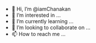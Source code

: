 - 👋 Hi, I’m @iamChanakan
- 👀 I’m interested in ...
- 🌱 I’m currently learning ...
- 💞️ I’m looking to collaborate on ...
- 📫 How to reach me ...

<!---
iamChanakan/iamChanakan is a ✨ special ✨ repository because its `README.md` (this file) appears on your GitHub profile.
You can click the Preview link to take a look at your changes.
--->
